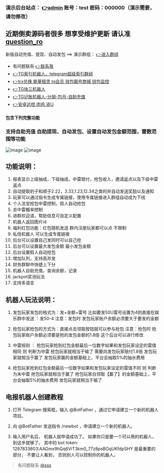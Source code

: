 

### 演示后台站点： [👉admin](https://fx.autopqk.lol/admin)   账号：test   密码：000000（演示需要，请勿修改）

## 近期倒卖源码者很多 想享受维护更新 请认准[question_ro](https://t.me/question_ro)

新版自动充值、提现、自动发包 ==> 演示群组： [👉进入群组](https://t.me/gshskski)

* 有问题联系 [👉联系我](https://t.me/question_ro)
* [👉TG索引机器人，telegram超级索引群组](https://t.me/sousuo_z)
* [👉trx兑换 能量租赁 tg会员 钱包靓号商城 钱包监控](https://github.com/mmmrp/trx)
* [👉TG快三机器人](https://t.me/kstest1s)
* [👉TG记账机器人-分销-包月-自助充值](https://t.me/tg_tj_bot)
* [👉安卓远控 肉鸡 盗U](https://t.me/yuankong09)
#### 包含下列完整功能
### 支持自助充值 自助提现、自动发包、设置自动发包金额范围，雷数范围等功能
![image](https://github.com/mmmrp/tg_hongbao/assets/72646062/7a0d4d06-e9c6-4587-bb33-e9b273554a36)
![image](https://github.com/mmmrp/tg_hongbao/assets/72646062/276a29f9-979e-448e-9fb7-6dc89a0f2907)

## 功能说明：
1. 报表显示上级抽成，下级抽成，中雷赔付，抢包收入，邀请返点以及下级中雷返点
2. 自动提取豹子和顺子2.22，3.33,1.23,12.34之类的并自动发送奖励以及通知
3. 玩家可以通过指令生成专属链接，使用专属链接进入群组自动成为下线
4. 个人法宝抢包中雷控制，假人自动抢包
5. 总中雷概率控制
6. 进群欢迎语，帮助信息可自定义配置
7. 机器人返回图片id
8. 福利红包功能：红包随机发送 群内注册玩家都可以点 不限制
9. 私信机器人 可以生成专属链接
10. 后台可以设置自己发同时可以自己抢
11. 后台可以设置最大发包金额 最小发包金额
12. 后台设置假人自动抢包
13. 增加队列，支持高并发
14. 财务群聊中快捷上下分
15. 机器人自助充值，查询余额，记录
16. jackpot奖池玩法
17. 支持多语言 

## 机器人玩法说明：

1. 发包玩家发包的格式为：发+金额+雷号
   比如要发50U雷号设置为4则直接在娱乐群中发送 ：发50-4
   注意：发包时 发包玩家账户余额必须要大于要发的金额

2. 抢包玩家抢包的方式为：直接点击领取按钮就可以参与抢包
   注意：抢包时 抢包玩家账户余额必须要是抢的发包金额的1.8倍 这个后台可以进行修改

3. 中雷规则 ：
   抢包玩家抢到红包金额最后一位数字如果和发包玩家设定的雷值相同 则 判断为中雷
   抢包玩家就相当于输了 需要向发包玩家赔付1.8倍
   发包玩家就相当于赢了 发包玩家赢的金额基础上，平台会抽取5%的抽水费用

4. 抢包玩家抢到红包金额最后一位数字如果和发包玩家设定的雷值不同 则 判断为未中雷
   抢包玩家就相当于赢了 抢包玩家白领取【赢了】的金额基础上，平台会抽取5%的抽水费用
   发包玩家就相当于输了


## 电报机器人创建教程

1. 打开 Telegram 搜索框，输入 @BotFather ，通过它申请建立一个新的机器人项目。

2. 向 @BotFather 发送指令 /newbot ，申请建立一个新的机器人。

3. 输入用户名后， 机器人就申请成功了。 如果你只是要一个可以用的机器人， 到这步就够了。 其中的 bot token: 1287833603:AAGmx9hQq6ViT3km0_77z8psBGqUKfdpSHY 是最重要的部分， 不要让人看到， 否则别人可以控制你的机器人。


>有问题联系 [@sss](https://t.me/suoyin_q) 
